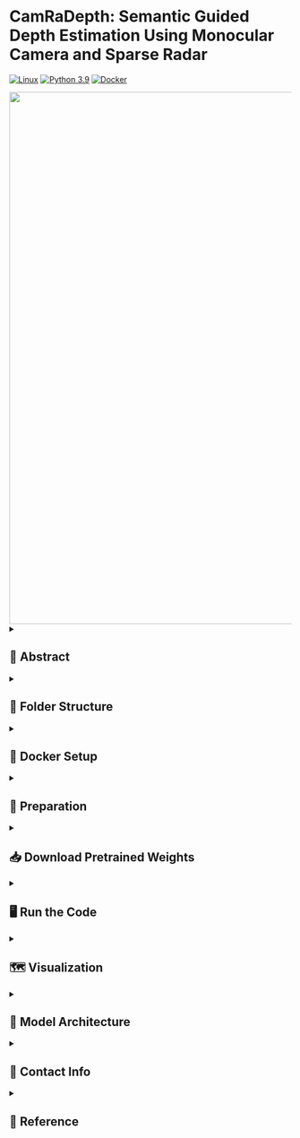 # CamRaDepth: Semantic Guided Depth Estimation Using Monocular Camera and Sparse Radar

[![Linux](https://img.shields.io/badge/os-linux-blue.svg)](https://www.linux.org/)
[![Python 3.9](https://img.shields.io/badge/python-3.9-blue.svg)](https://www.python.org/downloads/release/python-390/)
[![Docker](https://badgen.net/badge/icon/docker?icon=docker&label)](https://www.docker.com/)

<div align=center><img src="resources/example_frame_mixed.png" width="950"/></div>

<details closed>
<summary> <h2> 📰 Abstract </h2> </summary>
Our research aims to generate robust and dense 3D depth maps for robotics and autonomous driving applications.
Since cameras output 2D images and active sensors such as LiDAR or radar produce sparse depth measurements, dense depth maps need to be estimated.
Recent methods based on visual transformer networks have outperformed conventional deep learning approaches in various computer vision tasks including depth prediction but have focused on the use of a single camera image.
This paper explores the potential of visual transformers applied to the fusion of monocular images, semantic segmentation, and projected sparse radar reflections for robust monocular depth estimation. The addition of a semantic segmentation branch is used to add object-level understanding and is investigated in a supervised and unsupervised manner.
We evaluate our new depth estimation approach on the \textit{NuScenes} dataset where it outperforms existing state-of-the-art camera-radar depth estimation methods.
We show that even without running segmentation at inference, models can benefit from an additional segmentation branch during the training process by transfer learning.
</details>

<details>
<summary> <h2> 📁 Folder Structure </h2> </summary>

* `CamRaDepth`: Contains the model's scripts: Running pipeline, the PyTorch model, relevant arguments, utilty functions, etc.
   * `data`: Contains dataloader.py and the datasplit file, that contains the files name in order of train (0:17901) / validation (17902: 20138) / test (20139: 22375).
   * `models`: 
        * `CamRaDepth.py`:  PyTorch Model. It is a generic implemetation for all the various architectures we present.
        * `diffGradNorm.py`: A novel  optimizer: [diffGradNorm](https://github.com/shivram1987/AdaNorm)
        * `simplfied_attention.py`:  The backbone for the visual transformer from: [Simplified Transformer](https://github.com/NVIDIA/DL4AGX/tree/5fac5c5a20f6bbe770c938dd05c7b0675b373934/DEST)
   * `visualization`: Contains different scripts to plot or visualize data

* `lib`: Contains utility functions from [RC-PDA](https://github.com/longyunf/rc-pda) to fuse lidar or radar pointclouds
* `scripts`: Contains slightly modified python scripts from [RC-PDA](https://github.com/longyunf/rc-pda) to prepare input data and generate ground truth depth maps

</details>

<details>
<summary> <h2> 🐋 Docker Setup </h2> </summary>

We suggest using Docker to avoid compatibility problems.
1. Go to the root directory of this repositors.
  ```bash 
  cd CamRaDepth/
  ```
2. Build the Docker image.
  ```bash 
  docker build -t camradepth . 
  ```
3. Run the container and mount the repository and the data.
  ```bash
  cd ..
  ./run_docker.sh
  ```

</details>

<details>
<summary> <h2> 📑 Preparation </h2> </summary>

### 1. Set Up External Repos
Clone [RAFT](https://github.com/princeton-vl/RAFT.git) to `external/` <br/>
and run `cd external/RAFT && ./download_models.sh`

Clone [Panoptic-DeepLab](https://github.com/bowenc0221/panoptic-deeplab) to `external/` <br/>

We use the data preprocessing pipeline from [RC-PDA](https://github.com/longyunf/rc-pda)

 ### 2. Installation of relevant requirements.
 This project doesn't require any special installation or version specific packages. 
 One could simply create a new ["Conda"](https://www.anaconda.com/products/distribution) enviroment and install the provided requirements.txt file:

   ```bash 
  conda create -n <name_of_environment> python=3.9
  ```
and then:

  ```bash 
  pip install -r requirements.txt 
  ```
 **Note**: This project was run solely on Linux, and was not tested on Windows or Mac.

### 3. Download Data
Download the [nuScenes](https://www.nuscenes.org/nuscenes#download) dataset, and put it outside - next to this CamRaDepth repository.
**Note**: For quick setup, the scripts are currently using the nuScenes Mini dataset. Change the pathes in the following script to run the full nuScenes dataset.

**Note**: If you desire to download the dataset through the terminal, please follow the discussion found [here](https://github.com/nutonomy/nuscenes-devkit/issues/110). Follow the steps, including the renaming part. Then, unzip the folder using:

```bash
tar -zxvf v1.0-mini.tgz -C nuscenes_mini
```

### 4. Data Preparation
**Run all data preparation scripts:** <br/>
Adjust `DATA_DIR` and `DATA_VERSION` in [precprocess_data.sh](scripts/preprocess_data.sh)
```bash
./scripts/preprocess_data.sh
```

**Hint:** The external repos are using deprecated functions, and might cause an error. Replacing `torchvision.models.utils` by `from torch.hub import load_state_dict_from_url` can fix them.<br/>
Files:<br/>
 `external/panoptic-deeplab/segmentation/model/backbone/hrnet.py`<br/>
 `external/panoptic-deeplab/segmentation/model/backbone/mnasnet.py`<br/>
 `external/panoptic-deeplab/segmentation/model/backbone/mobilenet.py`<br/>
 `external/panoptic-deeplab/segmentation/model/backbone/resnet.py`<br/>
 `external/panoptic-deeplab/segmentation/model/backbone/xception.py`


### 5. Generate Quasi-Ground-Truth Semantic Segmentation
Use `external/mseg-semantic` from [mseg](https://github.com/mseg-dataset/mseg-semantic) to generate semantic labels for the image:
```bash
mkdir external/mseg && cd external/mseg/
# Download weights
wget --no-check-certificate -O "mseg-3m.pth" "https://github.com/mseg-dataset/mseg-semantic/releases/download/v0.1/mseg-3m-1080p.pth"
# Install mseg-api
git clone https://github.com/mseg-dataset/mseg-api.git
cd mseg-api && sed -i '12s/.*/MSEG_DST_DIR="\/dummy\/path"/' mseg/utils/dataset_config.py
pip install -e .
cd ..
# Install mseg-semantic
git clone https://github.com/mseg-dataset/mseg-semantic.git
cd mseg-semantic && pip install -r requirements.txt
pip install -e .
cd ..
```
  
**Note**: We now assume that the current working directory is `CamRaDepth/externals/mseg-semantic`
  
change line 23 of file 'mseg-semantic/mseg_semantic/utils/img_path_utils.py' to:

```bash
suffix_fpaths = glob.glob(f"{jpg_dir}/*_im.{suffix}")
```

Run inference with the correct data source directory
```bash
CONFIG_PATH="mseg_semantic/config/test/default_config_360_ms.yaml"

python -u mseg_semantic/tool/universal_demo.py \
  --config="$CONFIG_PATH" \
  model_name mseg-3m \
  model_path mseg-3m.pth input_file ../../../nuscenes_mini/prepared_data/
```

Change and combine the labels for the right format
```bash
python scripts/vehicle_seg.py
```

</details>

<details>
<summary> <h2> 📥 Download Pretrained Weights </h2> </summary>

Download pretrained weights:
```bash
mkdir src/checkpoints && cd src/checkpoints
wget  https://syncandshare.lrz.de/dl/fi17pZyWBpZf38uxQ5XcS3/checkpoints.zip
unzip checkpoints.zip -d ..
```
**Note 1**: "FS" - From scratch, "TL" - Transfer learning scheme. <br> 
**Note 2**: It is assumed that the code is run from the main directory, CamRaDepth

</details>

<details>
<summary> <h2> 🖥 Run the Code </h2> </summary>

 ### Modes and Expected Outputs:
 Pass the argument `run_mode`:
  * `train`: if `save_model` is set to True, the model will save intermediate checkpoints and Tensorsboard files, to a folder that is specified as `output_dir/arch_name/run_name`. For example: "outputs/CamRaDepth/Base_batchsize_4_run1". Multiple runs could be done to the same folder. The checkpoints are saved according to the best perfromance so far over the validation set, and in thier name specify the val-loss value, for reference.
  Note that each ckpt file would weigh ~350 MB.

  * `test`: Would not save anything to the disk, but only print a summary of the model's performance on the test set, stating measurments such as RMSE for 50m and 100m, MAE, runtime, performance only on edge cases, etc.

<details>
<summary> <h3> Arguments <h3> </summary>

* There are two ways to pass arguments to the model:
  * `conventual`: Use the common method of passing the different arguments through the command line.
  * `manually` (recommended): Under utils/args.py you will find the "Manual settings" section. Uncomment this section, and set your desired values as you wish, much more comfortably.

* Needed arguments for `training`:
  * `save model`: defines if checkpoints and tensorboard files should be saved to disk.
  * `load_ckpt`: A boolean value that defines if a checkpoint should be loaded from disk.
  * `distributed`: A boolean value that defines if the model should be trained in a distributed manner (torch.nn.DataParallel()).
  * `run_mode`: A string our of ["train", "test"], that defines if the model should be trained or tested.
  * `model`: A string out of ["base (rgb)", "base", "supervised_seg", "unsupervised_seg", "sup_unsup_seg", "sup_unsup_seg (rgb)"].
  * `checkpoint`: Should be set if transfer learning is desired. The abs-path to the checkpoint that should be stated.
  * `arch_name`: A string that helps to disntiguish between running modes (e.g. "Debug", "Transformer", etc.)
  * `run_name`: A specific name for a specific run (e.g. "Base_batchsize_6_run_1").
  * `batch_size`: The batch size.
  * `desired_batch_size`: Hardware could be quite limiting, therefore you can set this parameter for "gradients accumelations", meaning that the backprop pipeline will be exceuted every `update_interval` = `desired_batch_size` / `batch_size` iterations.
  * `div_factor`: Is the div_factor argument for the OneCycleOptimzer by PyTorch.
  * `learning_rate`: The learning rate.
  * `cuda_id`: If using cude, and there is more than one GPU in the system. The default --> 0.
  * `num_steps`: Instead of the setting a fixed number of epochs, set the number of running update steps. (Takes the `update_interval` into account).
  * `num_epochs`: If running as specific number of epochs is desired.
  * `rgb_only`: Set the number of input channels to 3.
  * `input_channels`: Number of input channels (default --> 7).
  * `early_stopping_thresh`: The threshold for the early stopping mechanism.

</details>

### Training Example Command
**Note:** Training does only make sence with the full dataset as the mini does not provide enough data for meaningful training.

```bash
python src/main/runner.py --run_mode train --model base --save_model --batch_size 2 --desired_batch_size 6 --num_steps 60000 --run_name 'base_batch(2-6)' --split <created_split_for_the_full_dataset.npy>
```

### Evaluation (inference) Example Command
**With Full nuScenes Dataset:**
```bash
python src/main/runner.py --run_mode test --checkpoint checkpoints/Base_TL.pth --model base
```
**With nuScenes Mini:**
```bash
python src/main/runner.py --run_mode test --checkpoint checkpoints/Base_TL.pth --model base --split <your_mini_split_path> --mini_dataset
```

**Note:** the `mini_dataset` argument is a must for the mini split, as the dataloader will take the entire split is a test set.
The default split file argument (<your_mini_split_path>) is `new_split.npy`

* Needed arguments for `testing` (inference) - look above for a more detailed description:
  * run_mode
  * checkpoint
  * model
  * cuda_id

</details>

<details>
<summary> <h2> 🗺 Visualization </h2> </summary>

```bash
python visualization/visualization.py --vis_num 10
```
This module will create and save to the disk a variety of inputs, such as the depth map, RADAR and LiDAR projection onto the image place, transperent depth projection, semantic segmenation, etc for each one of the input instances of the given dataset (for `vis_num` different inputs). One could easily view the different visualizations under `output_dir/visualizations/collage` as a single collage, or go to the corresponding directory with the specific instance name, that one would like to examine.

</details>

<!-- ## Our results -->

<details>
<summary> <h2> 🧮 Model Architecture </h2> </summary>

<div align=center><img src="resources/Transformer_archi.png" width="1250"/></div>

</details>

<details>
<summary> <h2> 📇 Contact Info </h2> </summary>

Dan Halperin,
dan.halperin@tum.de,
Institute of Automotive Technology,
School of Engineering and Design,
Technical University of Munich,
85748 Garching,
Germany

Florian Sauerbeck,
florian.sauerbeck@tum.de,
Institute of Automotive Technology,
School of Engineering and Design,
Technical University of Munich,
85748 Garching,
Germany

</details>

<details>
<summary> <h2> 📃 Reference </h2> </summary>

``` bib
@ARTICLE{sauerbeck2023camradepth,
  author={\textbf{Sauerbeck, Florian} and Halperin, Dan and Connert, Lukas and Betz, Johannes},
  journal={IEEE Sensors Journal}, 
  title={CamRaDepth: Semantic Guided Depth Estimation Using Monocular Camera and Sparse Radar for Automotive Perception}, 
  year={2023},
  volume={},
  number={},
  pages={},
  doi={10.1109/JSEN.2023.3321886}
}
```

</details>
